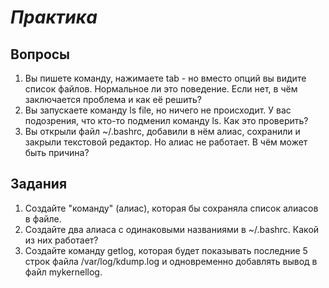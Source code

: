 # *Практика*

## Вопросы

1. Вы пишете команду, нажимаете tab - но вместо опций вы видите список файлов. Нормальное ли это поведение. Если нет, в чём заключается проблема и как её решить?
2. Вы запускаете команду ls file, но ничего не происходит. У вас подозрения, что кто-то подменил команду ls. Как это проверить?
3. Вы открыли файл ~/.bashrc, добавили в нём алиас, сохранили и закрыли текстовой редактор. Но алиас не работает. В чём может быть причина? 

## Задания

1. Создайте "команду" (алиас), которая бы сохраняла список алиасов в файле. 
2. Создайте два алиаса с одинаковыми названиями в ~/.bashrc. Какой из них работает?
3. Создайте команду getlog, которая будет показывать последние 5 строк файла /var/log/kdump.log и одновременно добавлять вывод в файл mykernellog.
